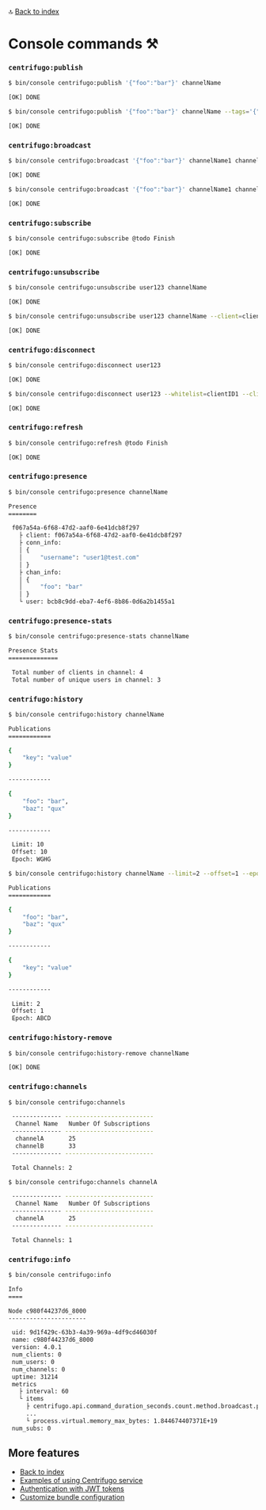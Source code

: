 🔝 [Back to index](./../../README.md "Back to index")

# Console commands ⚒️

### `centrifugo:publish`

```bash
$ bin/console centrifugo:publish '{"foo":"bar"}' channelName

[OK] DONE
```

```bash
$ bin/console centrifugo:publish '{"foo":"bar"}' channelName --tags='{"tag":"value"}' --base64data=SGVsbG8gd29ybGQ= --skipHistory

[OK] DONE
```

### `centrifugo:broadcast`

```bash
$ bin/console centrifugo:broadcast '{"foo":"bar"}' channelName1 channelName2

[OK] DONE
```

```bash
$ bin/console centrifugo:broadcast '{"foo":"bar"}' channelName1 channelName2 --tags='{"tag":"value"}' --base64data=SGVsbG8gd29ybGQ= --skipHistory

[OK] DONE
```

### `centrifugo:subscribe`

```bash
$ bin/console centrifugo:subscribe @todo Finish

[OK] DONE
```

### `centrifugo:unsubscribe`

```bash
$ bin/console centrifugo:unsubscribe user123 channelName

[OK] DONE
```

```bash
$ bin/console centrifugo:unsubscribe user123 channelName --client=clientID --session=sessionID

[OK] DONE
```

### `centrifugo:disconnect`

```bash
$ bin/console centrifugo:disconnect user123

[OK] DONE
```

```bash
$ bin/console centrifugo:disconnect user123 --whitelist=clientID1 --client=clientID2 --session=sessionID --disconnectCode=999 --disconnectReason=some reason

[OK] DONE
```

### `centrifugo:refresh`

```bash
$ bin/console centrifugo:refresh @todo Finish

[OK] DONE
```

### `centrifugo:presence`

```bash
$ bin/console centrifugo:presence channelName

Presence
========

 f067a54a-6f68-47d2-aaf0-6e41dcb8f297
   ├ client: f067a54a-6f68-47d2-aaf0-6e41dcb8f297
   ├ conn_info:
   │ {
   │     "username": "user1@test.com"
   │ }
   ├ chan_info:
   │ {
   │     "foo": "bar"
   │ }
   └ user: bcb8c9dd-eba7-4ef6-8b86-0d6a2b1455a1
```

### `centrifugo:presence-stats`

```bash
$ bin/console centrifugo:presence-stats channelName

Presence Stats
==============

 Total number of clients in channel: 4
 Total number of unique users in channel: 3
```

### `centrifugo:history`

```bash
$ bin/console centrifugo:history channelName

Publications
============

{
    "key": "value"
}

------------

{
    "foo": "bar",
    "baz": "qux"
}

------------

 Limit: 10
 Offset: 10
 Epoch: WGHG
```

```bash
$ bin/console centrifugo:history channelName --limit=2 --offset=1 --epoch=ABCD --reverse

Publications
============

{
    "foo": "bar",
    "baz": "qux"
}

------------

{
    "key": "value"
}

------------

 Limit: 2
 Offset: 1
 Epoch: ABCD
```

### `centrifugo:history-remove`

```bash
$ bin/console centrifugo:history-remove channelName

[OK] DONE
```

### `centrifugo:channels`

```bash
$ bin/console centrifugo:channels

 -------------- ------------------------- 
  Channel Name   Number Of Subscriptions  
 -------------- ------------------------- 
  channelA       25
  channelB       33
 -------------- ------------------------- 

 Total Channels: 2
```

```bash
$ bin/console centrifugo:channels channelA

 -------------- ------------------------- 
  Channel Name   Number Of Subscriptions  
 -------------- ------------------------- 
  channelA       25
 -------------- ------------------------- 

 Total Channels: 1
```

### `centrifugo:info`

```bash
$ bin/console centrifugo:info

Info
====

Node c980f44237d6_8000
----------------------

 uid: 9d1f429c-63b3-4a39-969a-4df9cd46030f
 name: c980f44237d6_8000
 version: 4.0.1
 num_clients: 0
 num_users: 0
 num_channels: 0
 uptime: 31214
 metrics
   ├ interval: 60
   └ items
     ├ centrifugo.api.command_duration_seconds.count.method.broadcast.protocol.http: 0
     ...
     └ process.virtual.memory_max_bytes: 1.844674407371E+19
 num_subs: 0
```

## More features

* [Back to index](./../../README.md "Back to index")
* [Examples of using Centrifugo service](./centrifugo_service_methods.md "Examples of using Centrifugo service")
* [Authentication with JWT tokens](./authentication.md "Authentication with JWT tokens")
* [Customize bundle configuration](./configuration.md "Customize bundle configuration")
